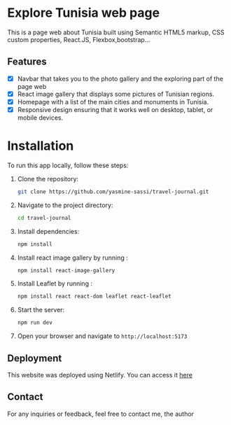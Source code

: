 # Explore Tunisia web page

This is a page web about Tunisia built using Semantic HTML5 markup, CSS custom properties, React.JS, Flexbox,bootstrap...

## Features
- [x]  Navbar that takes you to the photo gallery and the exploring part of the page web
- [x]  React image gallery that displays some pictures of Tunisian regions.
- [x]  Homepage with a list of the main cities and monuments in Tunisia.
- [x]  Responsive design ensuring that it works well on desktop, tablet, or mobile devices.

# Installation


To run this app locally, follow these steps:

1. Clone the repository:

   ```bash
   git clone https://github.com/yasmine-sassi/travel-journal.git
2. Navigate to the project directory:

   ```bash
   cd travel-journal
3. Install dependencies:
   ```bash
   npm install
4. Install react image  gallery by running :
    ```bash
    npm install react-image-gallery
5. Install Leaflet by running :
    ```bash
    npm install react react-dom leaflet react-leaflet
6. Start the server:
   ```bash
   npm run dev
7. Open your browser and navigate to  `http://localhost:5173`

## Deployment

This website was deployed using Netlify. You can access it [here](https://main--explore-tun.netlify.app/)

## Contact

For any inquiries or feedback, feel free to contact me, the author

